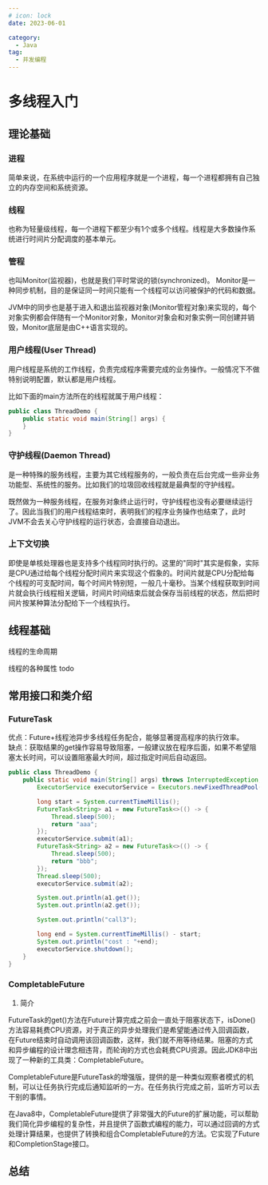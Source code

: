 ```yaml
---
# icon: lock
date: 2023-06-01

category:
  - Java
tag:
  - 并发编程
---
```

# 多线程入门

## 理论基础
### 进程
简单来说，在系统中运行的一个应用程序就是一个进程，每一个进程都拥有自己独立的内存空间和系统资源。  

### 线程
也称为轻量级线程，每一个进程下都至少有1个或多个线程。线程是大多数操作系统进行时间片分配调度的基本单元。  

### 管程
也叫Monitor(监视器)，也就是我们平时常说的锁(synchronized)。  Monitor是一种同步机制，目的是保证同一时间只能有一个线程可以访问被保护的代码和数据。  

JVM中的同步也是基于进入和退出监视器对象(Monitor管程对象)来实现的，每个对象实例都会伴随有一个Monitor对象，Monitor对象会和对象实例一同创建并销毁，Monitor底层是由C++语言实现的。

### 用户线程(User Thread)
用户线程是系统的工作线程，负责完成程序需要完成的业务操作。一般情况下不做特别说明配置，默认都是用户线程。

比如下面的main方法所在的线程就属于用户线程：  

```java
public class ThreadDemo {
    public static void main(String[] args) {
    }
}
```

### 守护线程(Daemon Thread)
是一种特殊的服务线程，主要为其它线程服务的，一般负责在后台完成一些非业务功能型、系统性的服务。比如我们的垃圾回收线程就是最典型的守护线程。  

既然做为一种服务线程，在服务对象终止运行时，守护线程也没有必要继续运行了。因此当我们的用户线程结束时，表明我们的程序业务操作也结束了，此时JVM不会去关心守护线程的运行状态，会直接自动退出。


### 上下文切换
即使是单核处理器也是支持多个线程同时执行的。这里的"同时"其实是假象，实际是CPU通过给每个线程分配时间片来实现这个假象的。时间片就是CPU分配给每个线程的可支配时间，每个时间片特别短，一般几十毫秒。当某个线程获取到时间片就会执行线程相关逻辑，时间片时间结束后就会保存当前线程的状态，然后把时间片按某种算法分配给下一个线程执行。  

## 线程基础
线程的生命周期

线程的各种属性
todo

## 常用接口和类介绍
### FutureTask
优点：Future+线程池异步多线程任务配合，能够显著提高程序的执行效率。  
缺点：获取结果的get操作容易导致阻塞，一般建议放在程序后面，如果不希望阻塞太长时间，可以设置阻塞最大时间，超过指定时间后自动返回。
```java
public class ThreadDemo {
    public static void main(String[] args) throws InterruptedException, ExecutionException {
        ExecutorService executorService = Executors.newFixedThreadPool(3);

        long start = System.currentTimeMillis();
        FutureTask<String> a1 = new FutureTask<>(() -> {
            Thread.sleep(500);
            return "aaa";
        });
        executorService.submit(a1);
        FutureTask<String> a2 = new FutureTask<>(() -> {
            Thread.sleep(500);
            return "bbb";
        });
        Thread.sleep(500);
        executorService.submit(a2);

        System.out.println(a1.get());
        System.out.println(a2.get());

        System.out.println("call3");

        long end = System.currentTimeMillis() - start;
        System.out.println("cost : "+end);
        executorService.shutdown();
    }
}

```

### CompletableFuture
1. 简介  

FutureTask的get()方法在Future计算完成之前会一直处于阻塞状态下，isDone()方法容易耗费CPU资源，对于真正的异步处理我们是希望能通过传入回调函数，在Future结束时自动调用该回调函数，这样，我们就不用等待结果。阻塞的方式和异步编程的设计理念相违背，而轮询的方式也会耗费CPU资源。因此JDK8中出现了一种新的工具类：CompletableFuture。

CompletableFuture是FutureTask的增强版，提供的是一种类似观察者模式的机制，可以让任务执行完成后通知监听的一方。在任务执行完成之前，监听方可以去干别的事情。

在Java8中，CompletableFuture提供了非常强大的Future的扩展功能，可以帮助我们简化异步编程的复杂性，并且提供了函数式编程的能力，可以通过回调的方式处理计算结果，也提供了转换和组合CompletableFuture的方法。它实现了Future和CompletionStage接口。


## 总结

 